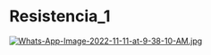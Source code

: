 # Resistencia_1
[![Whats-App-Image-2022-11-11-at-9-38-10-AM.jpg](https://i.postimg.cc/dV7bPmtn/Whats-App-Image-2022-11-11-at-9-38-10-AM.jpg)](https://postimg.cc/87SKLvvr)
